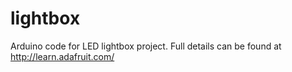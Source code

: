 lightbox
========

Arduino code for LED lightbox project.  Full details can be found at http://learn.adafruit.com/
